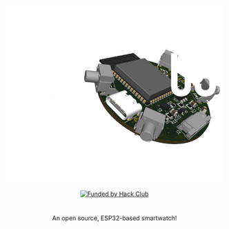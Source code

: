 <div align="center" width=100%>

  <img src="images/Tempus_TitleIMG_Caption.png">

  <p display="inline">
  
  <a href="https://hackclub.com/highway">
    <img alt="Funded by Hack Club" src="https://img.shields.io/badge/Hack_Club-Funded-ec3750?style=for-the-badge&logo=hackclub&logoColor=ec3750"></img>
  </a>

  </p>

  <h1></h1>

  <p>
    An open source, ESP32-based smartwatch!
  </p>
</div>
